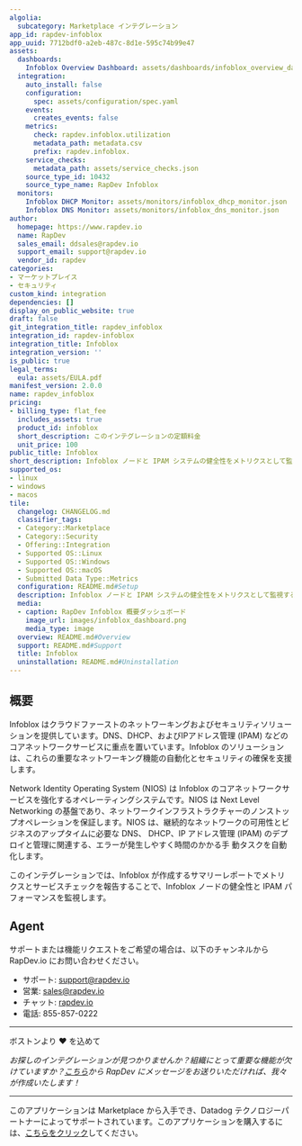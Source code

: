 ```yaml
---
algolia:
  subcategory: Marketplace インテグレーション
app_id: rapdev-infoblox
app_uuid: 7712bdf0-a2eb-487c-8d1e-595c74b99e47
assets:
  dashboards:
    Infoblox Overview Dashboard: assets/dashboards/infoblox_overview_dashboard.json
  integration:
    auto_install: false
    configuration:
      spec: assets/configuration/spec.yaml
    events:
      creates_events: false
    metrics:
      check: rapdev.infoblox.utilization
      metadata_path: metadata.csv
      prefix: rapdev.infoblox.
    service_checks:
      metadata_path: assets/service_checks.json
    source_type_id: 10432
    source_type_name: RapDev Infoblox
  monitors:
    Infoblox DHCP Monitor: assets/monitors/infoblox_dhcp_monitor.json
    Infoblox DNS Monitor: assets/monitors/infoblox_dns_monitor.json
author:
  homepage: https://www.rapdev.io
  name: RapDev
  sales_email: ddsales@rapdev.io
  support_email: support@rapdev.io
  vendor_id: rapdev
categories:
- マーケットプレイス
- セキュリティ
custom_kind: integration
dependencies: []
display_on_public_website: true
draft: false
git_integration_title: rapdev_infoblox
integration_id: rapdev-infoblox
integration_title: Infoblox
integration_version: ''
is_public: true
legal_terms:
  eula: assets/EULA.pdf
manifest_version: 2.0.0
name: rapdev_infoblox
pricing:
- billing_type: flat_fee
  includes_assets: true
  product_id: infoblox
  short_description: このインテグレーションの定額料金
  unit_price: 100
public_title: Infoblox
short_description: Infoblox ノードと IPAM システムの健全性をメトリクスとして監視する
supported_os:
- linux
- windows
- macos
tile:
  changelog: CHANGELOG.md
  classifier_tags:
  - Category::Marketplace
  - Category::Security
  - Offering::Integration
  - Supported OS::Linux
  - Supported OS::Windows
  - Supported OS::macOS
  - Submitted Data Type::Metrics
  configuration: README.md#Setup
  description: Infoblox ノードと IPAM システムの健全性をメトリクスとして監視する
  media:
  - caption: RapDev Infoblox 概要ダッシュボード
    image_url: images/infoblox_dashboard.png
    media_type: image
  overview: README.md#Overview
  support: README.md#Support
  title: Infoblox
  uninstallation: README.md#Uninstallation
---
```


<!--  SOURCED FROM https://github.com/DataDog/marketplace -->


## 概要

Infoblox はクラウドファーストのネットワーキングおよびセキュリティソリューションを提供しています。DNS、DHCP、およびIPアドレス管理 (IPAM) などのコアネットワークサービスに重点を置いています。Infoblox のソリューションは、これらの重要なネットワーキング機能の自動化とセキュリティの確保を支援します。

Network Identity Operating System (NIOS) は Infoblox のコアネットワークサービスを強化するオペレーティングシステムです。NIOS は Next Level Networking の基盤であり、ネットワークインフラストラクチャーのノンストップオペレーションを保証します。NIOS は、継続的なネットワークの可用性とビジネスのアップタイムに必要な DNS、 DHCP、IP アドレス管理 (IPAM) のデプロイと管理に関連する、エラーが発生しやすく時間のかかる手 動タスクを自動化します。

このインテグレーションでは、Infoblox が作成するサマリーレポートでメトリクスとサービスチェックを報告することで、Infoblox ノードの健全性と IPAM パフォーマンスを監視します。

## Agent
サポートまたは機能リクエストをご希望の場合は、以下のチャンネルから RapDev.io にお問い合わせください。

- サポート: [support@rapdev.io][6]
- 営業: [sales@rapdev.io][7]
- チャット: [rapdev.io][5]
- 電話: 855-857-0222

---
ボストンより ❤️ を込めて

*お探しのインテグレーションが見つかりませんか？組織にとって重要な機能が欠けていますか？[こちら][6]から RapDev にメッセージをお送りいただければ、我々が作成いたします！*

[1]: https://insights.infoblox.com/resources-deployment-guides/infoblox-deployment-infoblox-rest-api
[2]: https://docs.datadoghq.com/ja/agent/guide/agent-commands/#start-stop-and-restart-the-agent
[3]: https://docs.datadoghq.com/ja/agent/guide/agent-commands/#agent-status-and-information
[4]: https://docs.datadoghq.com/ja/agent/guide/agent-commands/?tab=agentv6v7#restart-the-agent
[5]: https://www.rapdev.io/#Get-in-touch
[6]: mailto:support@rapdev.io
[7]: mailto:sales@rapdev.io
---
このアプリケーションは Marketplace から入手でき、Datadog テクノロジーパートナーによってサポートされています。このアプリケーションを購入するには、<a href="https://app.datadoghq.com/marketplace/app/rapdev-infoblox" target="_blank">こちらをクリック</a>してください。